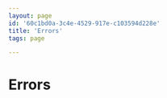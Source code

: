 ```yaml
---
layout: page
id: '60c1bd0a-3c4e-4529-917e-c103594d228e'
title: 'Errors'
tags: page

---
```

  
# Errors

<div class="space-y-2">

</div>
